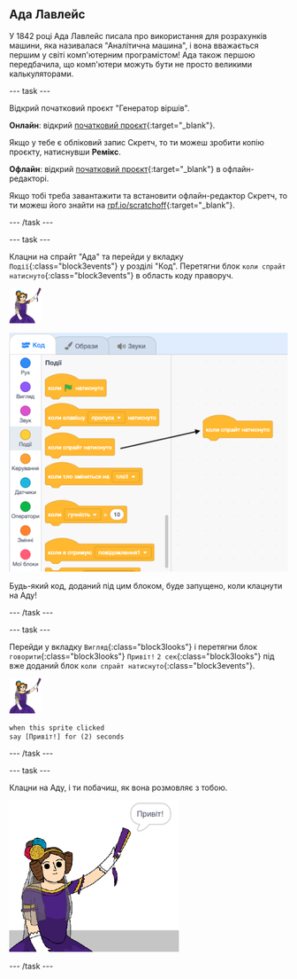 ## Ада Лавлейс

У 1842 році Ада Лавлейс писала про використання для розрахунків машини, яка називалася "Аналітична машина", і вона вважається першим у світі комп'ютерним програмістом! Ада також першою передбачила, що комп'ютери можуть бути не просто великими калькуляторами.

--- task ---

Відкрий початковий проєкт "Генератор віршів".

**Онлайн**: відкрий [початковий проєкт](https://scratch.mit.edu/projects/382940929){:target="_blank"}.

Якщо у тебе є обліковий запис Скретч, то ти можеш зробити копію проєкту, натиснувши **Ремікс**.

**Офлайн**: відкрий [початковий проєкт](http://rpf.io/p/uk-UA/beat-the-goalie-go){:target="_blank"} в офлайн-редакторі.

Якщо тобі треба завантажити та встановити офлайн-редактор Скретч, то ти можеш його знайти на [rpf.io/scratchoff](http://rpf.io/scratchoff){:target="_blank"}.

--- /task ---

--- task ---

Клацни на спрайт "Ада" та перейди у вкладку `Події`{:class="block3events"} у розділі "Код". Перетягни блок `коли спрайт натиснуто`{:class="block3events"} в область коду праворуч.

![спрайт Ади](images/ada-sprite.png)

![перетягування блоку "коли спрайт натиснуто"](images/poetry-click.png)

Будь-який код, доданий під цим блоком, буде запущено, коли клацнути на Аду!

--- /task ---

--- task ---

Перейди у вкладку `Вигляд`{:class="block3looks"} і перетягни блок `говорити`{:class="block3looks"} `Привіт!` `2 сек`{:class="block3looks"} під вже доданий блок `коли спрайт натиснуто`{:class="block3events"}.

![спрайт Ади](images/ada-sprite.png)

```blocks3
when this sprite clicked
say [Привіт!] for (2) seconds
```

--- /task ---

--- task ---

Клацни на Аду, і ти побачиш, як вона розмовляє з тобою.

![знімок екрана](images/poetry-say-test.png)

--- /task ---